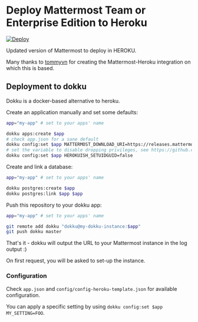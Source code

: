 # Deploy Mattermost Team or Enterprise Edition to Heroku

[![Deploy](https://www.herokucdn.com/deploy/button.svg)](https://heroku.com/deploy)

Updated version of Mattermost to deploy in HEROKU. 

Many thanks to [tommyvn](https://github.com/tommyvn) for creating the Mattermost-Heroku integration on which this is based. 

## Deployment to dokku

Dokku is a docker-based alternative to heroku.

Create an application manually and set some defaults:

```bash
app="my-app" # set to your apps' name

dokku apps:create $app
# check app.json for a sane default
dokku config:set $app MATTERMOST_DOWNLOAD_URI=https://releases.mattermost.com/6.3.3/mattermost-6.3.3-linux-amd64.tar.gz
# set the variable to disable dropping privileges, see https://github.com/gliderlabs/herokuish/blob/master/README.md#using-herokuish
dokku config:set $app HEROKUISH_SETUIDGUID=false
```

Create and link a database:

```bash
app="my-app" # set to your apps' name

dokku postgres:create $app
dokku postgres:link $app $app
```

Push this repository to your dokku app:

```bash
app="my-app" # set to your apps' name

git remote add dokku "dokku@my-dokku-instance:$app"
git push dokku master
```

That's it - dokku will output the URL to your Mattermost instance in the log output :)

On first request, you will be asked to set-up the instance.

### Configuration

Check `app.json` and `config/config-heroku-template.json` for available configuration.

You can apply a specific setting by using `dokku config:set $app MY_SETTING=FOO`.
